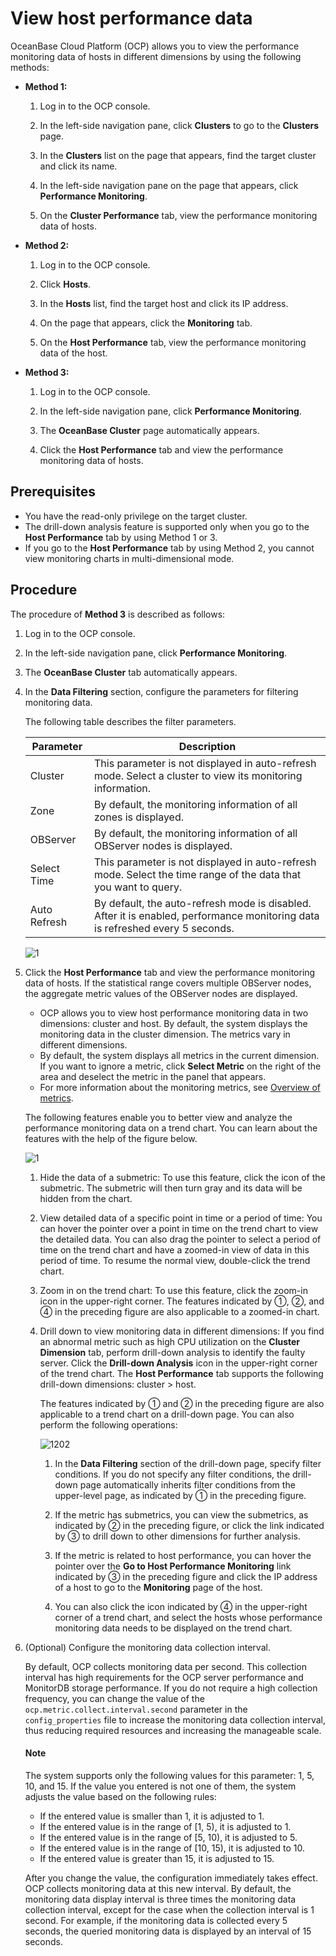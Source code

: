 # View host performance data

OceanBase Cloud Platform (OCP) allows you to view the performance monitoring data of hosts in different dimensions by using the following methods:

* **Method 1:**

  1. Log in to the OCP console.

  2. In the left-side navigation pane, click **Clusters** to go to the **Clusters** page.

  3. In the **Clusters** list on the page that appears, find the target cluster and click its name.

  4. In the left-side navigation pane on the page that appears, click **Performance Monitoring**.

  5. On the **Cluster Performance** tab, view the performance monitoring data of hosts.

* **Method 2:**

  1. Log in to the OCP console.

  2. Click **Hosts**.

  3. In the **Hosts** list, find the target host and click its IP address.

  4. On the page that appears, click the **Monitoring** tab.

  5. On the **Host Performance** tab, view the performance monitoring data of the host.

* **Method 3:**

  1. Log in to the OCP console.

  2. In the left-side navigation pane, click **Performance Monitoring**.

  3. The **OceanBase Cluster** page automatically appears.

  4. Click the **Host Performance** tab and view the performance monitoring data of hosts.

## Prerequisites

* You have the read-only privilege on the target cluster.
* The drill-down analysis feature is supported only when you go to the **Host Performance** tab by using Method 1 or 3.
* If you go to the **Host Performance** tab by using Method 2, you cannot view monitoring charts in multi-dimensional mode.

## Procedure

The procedure of **Method 3** is described as follows:

1. Log in to the OCP console.

2. In the left-side navigation pane, click **Performance Monitoring**.

3. The **OceanBase Cluster** tab automatically appears.

4. In the **Data Filtering** section, configure the parameters for filtering monitoring data.

   The following table describes the filter parameters.

   |     Parameter  |  Description  |
   |---------------|---------|
   | Cluster | This parameter is not displayed in auto-refresh mode. Select a cluster to view its monitoring information.  |
   | Zone | By default, the monitoring information of all zones is displayed. |
   | OBServer | By default, the monitoring information of all OBServer nodes is displayed. |
   | Select Time | This parameter is not displayed in auto-refresh mode. Select the time range of the data that you want to query.  |
   | Auto Refresh | By default, the auto-refresh mode is disabled. After it is enabled, performance monitoring data is refreshed every 5 seconds. |
  
   ![1](https://obbusiness-private.oss-cn-shanghai.aliyuncs.com/doc/img/ocp/420/%E9%9B%86%E7%BE%A4%E7%9B%91%E6%8E%A7-1.png)

5. Click the **Host Performance** tab and view the performance monitoring data of hosts. If the statistical range covers multiple OBServer nodes, the aggregate metric values of the OBServer nodes are displayed.

   * OCP allows you to view host performance monitoring data in two dimensions: cluster and host. By default, the system displays the monitoring data in the cluster dimension. The metrics vary in different dimensions.
   * By default, the system displays all metrics in the current dimension. If you want to ignore a metric, click **Select Metric** on the right of the area and deselect the metric in the panel that appears.
   * For more information about the monitoring metrics, see [Overview of metrics](../../1900.reference-guide/300.monitoring-indicator-reference/100.overview-of-metrics.md).

   The following features enable you to better view and analyze the performance monitoring data on a trend chart. You can learn about the features with the help of the figure below.

   ![1](https://obbusiness-private.oss-cn-shanghai.aliyuncs.com/doc/img/ocp/434/01061501.png)

   1. Hide the data of a submetric: To use this feature, click the icon of the submetric. The submetric will then turn gray and its data will be hidden from the chart.

   2. View detailed data of a specific point in time or a period of time: You can hover the pointer over a point in time on the trend chart to view the detailed data. You can also drag the pointer to select a period of time on the trend chart and have a zoomed-in view of data in this period of time. To resume the normal view, double-click the trend chart.

   3. Zoom in on the trend chart: To use this feature, click the zoom-in icon in the upper-right corner. The features indicated by ①, ②, and ④ in the preceding figure are also applicable to a zoomed-in chart.

   4. Drill down to view monitoring data in different dimensions: If you find an abnormal metric such as high CPU utilization on the **Cluster Dimension** tab, perform drill-down analysis to identify the faulty server. Click the **Drill-down Analysis** icon in the upper-right corner of the trend chart. The **Host Performance** tab supports the following drill-down dimensions: cluster > host.

      The features indicated by ① and ② in the preceding figure are also applicable to a trend chart on a drill-down page. You can also perform the following operations:

      ![1202](https://obbusiness-private.oss-cn-shanghai.aliyuncs.com/doc/img/ocp/420/%E4%B8%BB%E6%9C%BA%E7%9B%91%E6%8E%A7-1.png)

      1. In the **Data Filtering** section of the drill-down page, specify filter conditions. If you do not specify any filter conditions, the drill-down page automatically inherits filter conditions from the upper-level page, as indicated by ① in the preceding figure.

      2. If the metric has submetrics, you can view the submetrics, as indicated by ② in the preceding figure, or click the link indicated by ③ to drill down to other dimensions for further analysis.

      3. If the metric is related to host performance, you can hover the pointer over the **Go to Host Performance Monitoring** link indicated by ③ in the preceding figure and click the IP address of a host to go to the **Monitoring** page of the host.

      4. You can also click the icon indicated by ④ in the upper-right corner of a trend chart, and select the hosts whose performance monitoring data needs to be displayed on the trend chart.

6. (Optional) Configure the monitoring data collection interval.

   By default, OCP collects monitoring data per second. This collection interval has high requirements for the OCP server performance and MonitorDB storage performance. If you do not require a high collection frequency, you can change the value of the `ocp.metric.collect.interval.second` parameter in the `config_properties` file to increase the monitoring data collection interval, thus reducing required resources and increasing the manageable scale.

    <main id="notice" type='explain'>
    <h4>Note</h4>
    <p>The system supports only the following values for this parameter: 1, 5, 10, and 15. If the value you entered is not one of them, the system adjusts the value based on the following rules:</p>
    <ul>
    <li>If the entered value is smaller than 1, it is adjusted to 1.</li>
    <li>If the entered value is in the range of [1, 5), it is adjusted to 1.</li>
    <li>If the entered value is in the range of [5, 10), it is adjusted to 5.</li>
    <li>If the entered value is in the range of [10, 15), it is adjusted to 10.</li>
    <li>If the entered value is greater than 15, it is adjusted to 15.</li>
    </ul>
    </main>

   After you change the value, the configuration immediately takes effect. OCP collects monitoring data at this new interval. By default, the monitoring data display interval is three times the monitoring data collection interval, except for the case when the collection interval is 1 second. For example, if the monitoring data is collected every 5 seconds, the queried monitoring data is displayed by an interval of 15 seconds.
